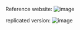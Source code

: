 Reference website:
![image](https://github.com/CyrusOlega/youtube-sub-page/assets/111342428/09ed68b7-5ed4-498d-8940-7aa85528905c)

replicated version:
![image](https://github.com/CyrusOlega/youtube-sub-page/assets/111342428/8a23cc02-3e13-43ed-a877-0733cecb262a)
